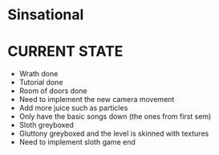 # Sinsational

# CURRENT STATE

- Wrath done
- Tutorial done
- Room of doors done
- Need to implement the new camera movement
- Add more juice such as particles
- Only have the basic songs down (the ones from first sem)
- Sloth greyboxed
- Gluttony greyboxed and the level is skinned with textures
- Need to implement sloth game end


 
